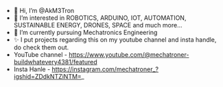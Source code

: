 - 👋 Hi, I’m @AkM3Tron
- 👀 I’m interested in ROBOTICS, ARDUINO, IOT, AUTOMATION, SUSTAINABLE ENERGY, DRONES, SPACE and much more...
- 🌱 I’m currently pursuing Mechatronics Engineering    
- ✨ I put projects regarding this on my youtube channel and insta handle, do check them out.
- YouTube channel - https://www.youtube.com/@mechatroner-buildwhatevery4381/featured
- Insta Hanle - https://instagram.com/mechatroner_?igshid=ZDdkNTZiNTM=_

<!---
AkM3Tron/AkM3Tron is a ✨ special ✨ repository because its `README.md` (this file) appears on your GitHub profile.
You can click the Preview link to take a look at your changes.
--->
